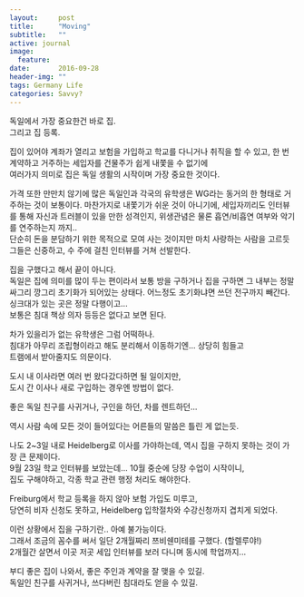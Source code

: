 ```yaml
---
layout:     post
title:      "Moving"
subtitle:   ""
active: journal
image:
  feature: 
date:       2016-09-28 
header-img: ""
tags: Germany Life
categories: Savvy?
---
```



독일에서 가장 중요한건 바로 집.  
그리고 집 등록.


집이 있어야 계좌가 열리고 보험을 가입하고 학교를 다니거나 취직을 할 수 있고,
한 번 계약하고 거주하는 세입자를 건물주가 쉽게 내쫓을 수 없기에  
여러가지 의미로 집은 독일 생활의 시작이며 가장 중요한 것이다.


가격 또한 만만치 않기에 많은 독일인과 각국의 유학생은 WG라는 동거의 한 형태로 거주하는 것이 보통이다.
마찬가지로 내쫓기가 쉬운 것이 아니기에, 세입자끼리도 인터뷰를 통해 자신과 트러블이 있을 만한 성격인지,
위생관념은 물론 흡연/비흡연 여부와 악기를 연주하는지 까지..  
단순히 돈을 분담하기 위한 목적으로 모여 사는 것이지만 마치 사랑하는 사람을 고르듯 그들은 신중하고,
수 주에 걸친 인터뷰를 거쳐 선발한다. 


집을 구했다고 해서 끝이 아니다.  
독일은 집에 의미를 많이 두는 편이라서 보통 방을 구하거나 집을 구하면 그 내부는 정말 싸그리 깡그리 초기화가 되어있는 상태다.
어느정도 초기화냐면 쓰던 전구까지 빼간다.  
싱크대가 있는 곳은 정말 다행이고...   
보통은 침대 책상 의자 등등은 없다고 보면 된다.  

차가 있을리가 없는 유학생은 그럼 어떡하나.  
침대가 아무리 조립형이라고 해도 분리해서 이동하기엔... 상당히 힘들고  
트램에서 받아줄지도 의문이다.  

도시 내 이사라면 여러 번 왔다갔다하면 될 일이지만,  
도시 간 이사나 새로 구입하는 경우엔 방법이 없다.  

좋은 독일 친구를 사귀거나, 구인을 하던, 차를 렌트하던...


역시 사람 속에 모든 것이 들어있다는 어른들의 말씀은 틀린 게 없는듯.


나도 2~3일 내로 Heidelberg로 이사를 가야하는데, 역시 집을 구하지 못하는 것이 가장 큰 문제이다.  
9월 23일 학교 인터뷰를 보았는데... 10월 중순에 당장 수업이 시작이니,   
집도 구해야하고, 각종 학교 관련 행정 처리도 해야한다.


Freiburg에서 학교 등록을 하지 않아 보험 가입도 미루고,  
당연히 비자 신청도 못하고, Heidelberg 입학절차와 수강신청까지 겹치게 되었다.



이런 상황에서 집을 구하기란.. 아예 불가능이다.  
그래서 조금의 꼼수를 써서 일단 2개월짜리 쯔비쉔미테를 구했다. (할렐루야!)  
2개월간 살면서 이곳 저곳 세입 인터뷰를 보러 다니며 동시에 학업까지...



부디 좋은 집이 나와서, 좋은 주인과 계약을 잘 맺을 수 있길.  
독일인 친구를 사귀거나, 쓰다버린 침대라도 얻을 수 있길.

